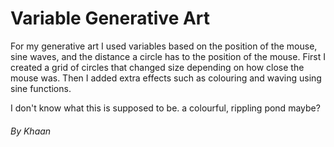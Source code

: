 # Variable Generative Art

For my generative art I used variables based on the position of the mouse, sine waves, and the distance a circle has to the position of the mouse. First I created a grid of circles that changed size depending on how close the mouse was. Then I added extra effects such as colouring and waving using sine functions.

I don't know what this is supposed to be. a colourful, rippling pond maybe? 

######  By Khaan
